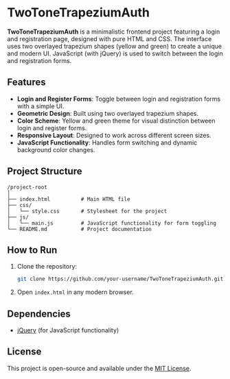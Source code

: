 
# TwoToneTrapeziumAuth

**TwoToneTrapeziumAuth** is a minimalistic frontend project featuring a login and registration page, designed with pure HTML and CSS. The interface uses two overlayed trapezium shapes (yellow and green) to create a unique and modern UI. JavaScript (with jQuery) is used to switch between the login and registration forms.

## Features

- **Login and Register Forms**: Toggle between login and registration forms with a simple UI.
- **Geometric Design**: Built using two overlayed trapezium shapes.
- **Color Scheme**: Yellow and green theme for visual distinction between login and register forms.
- **Responsive Layout**: Designed to work across different screen sizes.
- **JavaScript Functionality**: Handles form switching and dynamic background color changes.

## Project Structure

```
/project-root
│
├── index.html          # Main HTML file
├── css/
│   └── style.css       # Stylesheet for the project
├── js/
│   └── main.js         # JavaScript functionality for form toggling
└── README.md           # Project documentation
```

## How to Run

1. Clone the repository:
   ```bash
   git clone https://github.com/your-username/TwoToneTrapeziumAuth.git
   ```
2. Open `index.html` in any modern browser.

## Dependencies

- [jQuery](https://jquery.com) (for JavaScript functionality)

## License

This project is open-source and available under the [MIT License](LICENSE).
